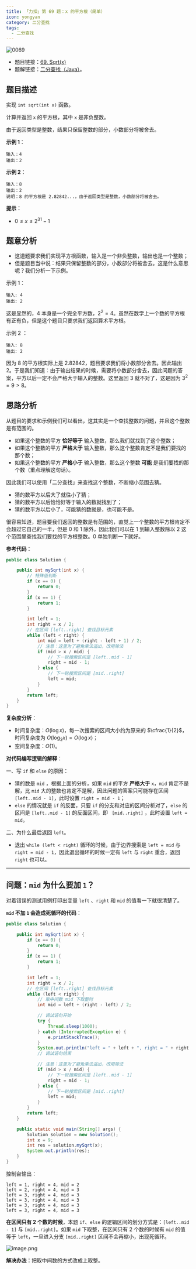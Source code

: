 ```yaml
---
title: 「力扣」第 69 题：x 的平方根（简单）
icon: yongyan
category: 二分查找
tags:
  - 二分查找
---
```


![0069](https://tva1.sinaimg.cn/large/008i3skNgy1gx8jg2mj5wj30p00angm2.jpg)

- 题目链接：[69. Sqrt(x)](https://leetcode-cn.com/problems/sqrtx/)
- 题解链接：[二分查找（Java）](https://leetcode-cn.com/problems/sqrtx/solution/er-fen-cha-zhao-niu-dun-fa-python-dai-ma-by-liweiw/)。

## 题目描述

实现 `int sqrt(int x)` 函数。

计算并返回 `x` 的平方根，其中 `x` 是非负整数。

由于返回类型是整数，结果只保留整数的部分，小数部分将被舍去。

**示例 1**：

```
输入：4
输出：2
```

**示例 2**：

```
输入：8
输出：2
说明：8 的平方根是 2.82842...，由于返回类型是整数，小数部分将被舍去。
```

**提示：**

- $0 \le x \le 2^{31} - 1$

## 题意分析

- 这道题要求我们实现平方根函数，输入是一个非负整数，输出也是一个整数；
- 但是题目当中说：结果只保留整数的部分，小数部分将被舍去。这是什么意思呢？我们分析一下示例。

示例 1：

```
输入: 4
输出: 2
```

这是显然的，$4$ 本身是一个完全平方数，$2^2 = 4$。虽然在数学上一个数的平方根有正有负，但是这个题目只要求我们返回算术平方根。

示例 2 ：

```
输入: 8
输出: 2
```

因为 $8$ 的平方根实际上是 $2.82842$，题目要求我们将小数部分舍去。因此输出 $2$。于是我们知道：由于输出结果的时候，需要将小数部分舍去，因此问题的答案，平方以后一定不会严格大于输入的整数。这里返回 $3$ 就不对了，这是因为 $3^2 = 9 > 8$。

## 思路分析

从题目的要求和示例我们可以看出，这其实是一个查找整数的问题，并且这个整数是有范围的。

- 如果这个整数的平方 **恰好等于** 输入整数，那么我们就找到了这个整数；
- 如果这个整数的平方 **严格大于** 输入整数，那么这个整数肯定不是我们要找的那个数；
- 如果这个整数的平方 **严格小于** 输入整数，那么这个整数 **可能** 是我们要找的那个数（重点理解这句话）。

因此我们可以使用「二分查找」来查找这个整数，不断缩小范围去猜。

- 猜的数平方以后大了就往小了猜；
- 猜的数平方以后恰恰好等于输入的数就找到了；
- 猜的数平方以后小了，可能猜的数就是，也可能不是。

很容易知道，题目要我们返回的整数是有范围的，直觉上一个整数的平方根肯定不会超过它自己的一半，但是 $0$ 和 $1$ 除外，因此我们可以在 $1$ 到输入整数除以 $2$ 这个范围里查找我们要找的平方根整数。$0$ 单独判断一下就好。

**参考代码**：

```java
public class Solution {

    public int mySqrt(int x) {
        // 特殊值判断
        if (x == 0) {
            return 0;
        }
        if (x == 1) {
            return 1;
        }

        int left = 1;
        int right = x / 2;
        // 在区间 [left..right] 查找目标元素
        while (left < right) {
            int mid = left + (right - left + 1) / 2;
            // 注意：这里为了避免乘法溢出，改用除法
            if (mid > x / mid) {
                // 下一轮搜索区间是 [left..mid - 1]
                right = mid - 1;
            } else {
                // 下一轮搜索区间是 [mid..right]
                left = mid;
            }
        }
        return left;
    }
}
```

**复杂度分析**：

- 时间复杂度：$O(\log x)$，每一次搜索的区间大小约为原来的 $\cfrac{1}{2}$，时间复杂度为 $O(\log_2 x) = O(\log x)$；
- 空间复杂度：$O(1)$。

**对代码编写逻辑的解释**：

一、写 `if` 和 `else` 的原因：

- 猜的数是 `mid` ，根据上面的分析，如果 `mid` 的平方 **严格大于** `x`，`mid` 肯定不是解，比 `mid` 大的整数也肯定不是解，因此问题的答案只可能存在区间 `[left..mid - 1]`，此时设置 `right = mid - 1`；
- `else` 的情况就是 `if` 的反面，只要 `if` 的分支和对应的区间分析对了，`else` 的区间是 `[left..mid - 1]` 的反面区间，即 ` [mid..right]` ，此时设置 `left = mid`。

二、为什么最后返回 `left`。

- 退出 `while (left < right)` 循环的时候，由于边界搜索是 `left = mid` 与 `right = mid - 1`，因此退出循环的时候一定有 `left` 与 `right` 重合，返回 `right` 也可以。

---

## 问题：`mid` 为什么要加 `1`？

对着错误的测试用例打印出变量 `left` 、`right` 和 `mid` 的值看一下就很清楚了。

**`mid` 不加 `1` 会造成死循环的代码**：

```java
public class Solution {

    public int mySqrt(int x) {
        if (x == 0) {
            return 0;
        }
        if (x == 1) {
            return 1;
        }

        int left = 1;
        int right = x / 2;
        // 在区间 [left..right] 查找目标元素
        while (left < right) {
            // 取中间数 mid 下取整时
            int mid = left + (right - left) / 2;

            // 调试语句开始
            try {
                Thread.sleep(1000);
            } catch (InterruptedException e) {
                e.printStackTrace();
            }
            System.out.println("left = " + left + ", right = " + right + ", mid = " + mid);
            // 调试语句结束

            // 注意：这里为了避免乘法溢出，改用除法
            if (mid > x / mid) {
                // 下一轮搜索区间是 [left..mid - 1]
                right = mid - 1;
            } else {
                // 下一轮搜索区间是 [mid..right]
                left = mid;
            }
        }
        return left;
    }

    public static void main(String[] args) {
        Solution solution = new Solution();
        int x = 9;
        int res = solution.mySqrt(x);
        System.out.println(res);
    }
}
```

控制台输出：

```
left = 1, right = 4, mid = 2
left = 2, right = 4, mid = 3
left = 3, right = 4, mid = 3
left = 3, right = 4, mid = 3
left = 3, right = 4, mid = 3
left = 3, right = 4, mid = 3
```

**在区间只有 $2$ 个数的时候**，本题 `if`、`else` 的逻辑区间的划分方式是：`[left..mid - 1]` 与 `[mid..right]`。如果 `mid` 下取整，在区间只有 $2$ 个数的时候有 `mid` 的值等于 `left`，一旦进入分支 `[mid..right]` 区间不会再缩小，出现死循环。

![image.png](https://pic.leetcode-cn.com/1639366986-BFgeWx-image.png)

**解决办法**：把取中间数的方式改成上取整。

